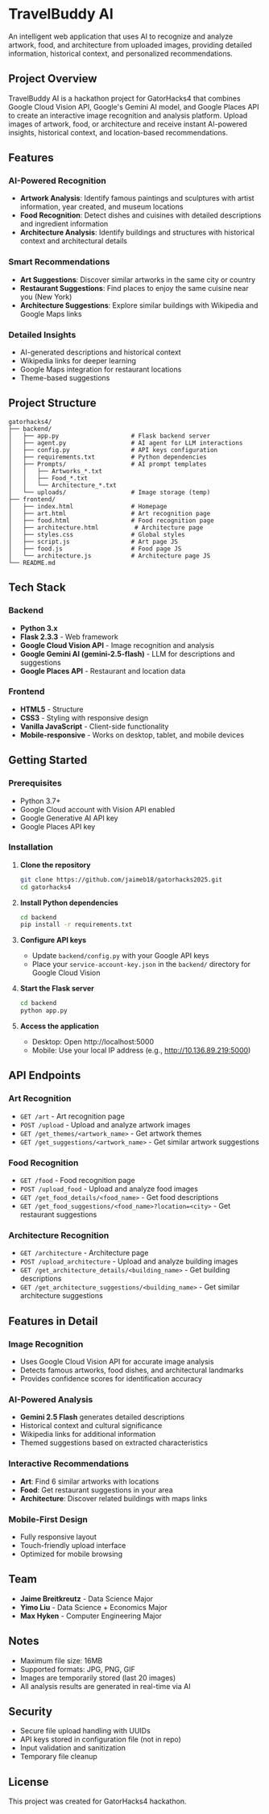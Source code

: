 # TravelBuddy AI

An intelligent web application that uses AI to recognize and analyze artwork, food, and architecture from uploaded images, providing detailed information, historical context, and personalized recommendations.

## Project Overview

TravelBuddy AI is a hackathon project for GatorHacks4 that combines Google Cloud Vision API, Google's Gemini AI model, and Google Places API to create an interactive image recognition and analysis platform. Upload images of artwork, food, or architecture and receive instant AI-powered insights, historical context, and location-based recommendations.

## Features

### AI-Powered Recognition
- **Artwork Analysis**: Identify famous paintings and sculptures with artist information, year created, and museum locations
- **Food Recognition**: Detect dishes and cuisines with detailed descriptions and ingredient information
- **Architecture Analysis**: Identify buildings and structures with historical context and architectural details

### Smart Recommendations
- **Art Suggestions**: Discover similar artworks in the same city or country
- **Restaurant Suggestions**: Find places to enjoy the same cuisine near you (New York)
- **Architecture Suggestions**: Explore similar buildings with Wikipedia and Google Maps links

### Detailed Insights
- AI-generated descriptions and historical context
- Wikipedia links for deeper learning
- Google Maps integration for restaurant locations
- Theme-based suggestions

## Project Structure

```
gatorhacks4/
├── backend/
│   ├── app.py                    # Flask backend server
│   ├── agent.py                  # AI agent for LLM interactions
│   ├── config.py                 # API keys configuration
│   ├── requirements.txt          # Python dependencies
│   ├── Prompts/                  # AI prompt templates
│   │   ├── Artworks_*.txt
│   │   ├── Food_*.txt
│   │   └── Architecture_*.txt
│   └── uploads/                  # Image storage (temp)
├── frontend/
│   ├── index.html                # Homepage
│   ├── art.html                  # Art recognition page
│   ├── food.html                 # Food recognition page
│   ├── architecture.html          # Architecture page
│   ├── styles.css                # Global styles
│   ├── script.js                 # Art page JS
│   ├── food.js                   # Food page JS
│   └── architecture.js           # Architecture page JS
└── README.md
```

## Tech Stack

### Backend
- **Python 3.x**
- **Flask 2.3.3** - Web framework
- **Google Cloud Vision API** - Image recognition and analysis
- **Google Gemini AI (gemini-2.5-flash)** - LLM for descriptions and suggestions
- **Google Places API** - Restaurant and location data

### Frontend
- **HTML5** - Structure
- **CSS3** - Styling with responsive design
- **Vanilla JavaScript** - Client-side functionality
- **Mobile-responsive** - Works on desktop, tablet, and mobile devices

## Getting Started

### Prerequisites
- Python 3.7+
- Google Cloud account with Vision API enabled
- Google Generative AI API key
- Google Places API key

### Installation

1. **Clone the repository**
   ```bash
   git clone https://github.com/jaimeb18/gatorhacks2025.git
   cd gatorhacks4
   ```

2. **Install Python dependencies**
   ```bash
   cd backend
   pip install -r requirements.txt
   ```

3. **Configure API keys**
   - Update `backend/config.py` with your Google API keys
   - Place your `service-account-key.json` in the `backend/` directory for Google Cloud Vision

4. **Start the Flask server**
   ```bash
   cd backend
   python app.py
   ```

5. **Access the application**
   - Desktop: Open http://localhost:5000
   - Mobile: Use your local IP address (e.g., http://10.136.89.219:5000)

## API Endpoints

### Art Recognition
- `GET /art` - Art recognition page
- `POST /upload` - Upload and analyze artwork images
- `GET /get_themes/<artwork_name>` - Get artwork themes
- `GET /get_suggestions/<artwork_name>` - Get similar artwork suggestions

### Food Recognition
- `GET /food` - Food recognition page
- `POST /upload_food` - Upload and analyze food images
- `GET /get_food_details/<food_name>` - Get food descriptions
- `GET /get_food_suggestions/<food_name>?location=<city>` - Get restaurant suggestions

### Architecture Recognition
- `GET /architecture` - Architecture page
- `POST /upload_architecture` - Upload and analyze building images
- `GET /get_architecture_details/<building_name>` - Get building descriptions
- `GET /get_architecture_suggestions/<building_name>` - Get similar architecture suggestions

## Features in Detail

### Image Recognition
- Uses Google Cloud Vision API for accurate image analysis
- Detects famous artworks, food dishes, and architectural landmarks
- Provides confidence scores for identification accuracy

### AI-Powered Analysis
- **Gemini 2.5 Flash** generates detailed descriptions
- Historical context and cultural significance
- Wikipedia links for additional information
- Themed suggestions based on extracted characteristics

### Interactive Recommendations
- **Art**: Find 6 similar artworks with locations
- **Food**: Get restaurant suggestions in your area
- **Architecture**: Discover related buildings with maps links

### Mobile-First Design
- Fully responsive layout
- Touch-friendly upload interface
- Optimized for mobile browsing

## Team

- **Jaime Breitkreutz** - Data Science Major
- **Yimo Liu** - Data Science + Economics Major
- **Max Hyken** - Computer Engineering Major

## Notes

- Maximum file size: 16MB
- Supported formats: JPG, PNG, GIF
- Images are temporarily stored (last 20 images)
- All analysis results are generated in real-time via AI

## Security

- Secure file upload handling with UUIDs
- API keys stored in configuration file (not in repo)
- Input validation and sanitization
- Temporary file cleanup

## License

This project was created for GatorHacks4 hackathon.
